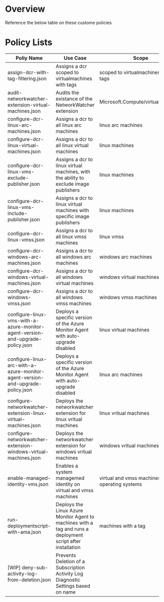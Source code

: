 # Overview
Reference the below table on these custome policies

# Policy Lists
| Poliy Name | Use Case | Scope | 
| ---------- | -------- | ----- |
| assign-dcr-with-tag-filtering.json | Assigns a dcr scoped to virtualmachines with tags | scoped to virtualmachines with tags |
| audit-networkwatcher-extension-virtual-machines.json | Audits the existance of the NetworkWatcher extension| Microsoft.Compute/virtualMachines |
| configure-dcr-linux-arc-machines.json | Assigns a dcr to all linux arc machines | linux arc machines |
| configure-dcr-linux-virtual-machines.json | Assigns a dcr to all linux virtual machines | linux machines |
| configure-dcr-linux-vms-exclude-publisher.json | Assigns a dcr to linux virtual machines, with the ability to exclude image publishers | linux machines |
| configure-dcr-linux-vms-include-publisher.json | Assigns a dcr to linux virtual machines with specific image publishers | linux machines |
| configure-dcr-linux-vmss.json | Assigns a dcr to all linux vmss machines | linux vmss |
| configure-dcr-windows-arc-machines.json | Assigns a dcr to all windows arc machines | windows arc machines |
| configure-dcr-windows-virtual-machines.json | Assigns a dcr to all windows virtual machines  | windows virtual machines |
| configure-dcr-windows-vmss.json | Assigns a dcr to all windows vmss machines | windows vmss machines |
| configure-linux-vms-with-a-azure-monitor-agent-version-and-upgrade-policy.json | Deploys a specific version of the Azure Monitor Agent with auto-upgrade disabled | linux virtual machines |
| configure-linux-arc-with-a-azure-monitor-agent-version-and-upgrade-policy.json | Deploys a specific version of the Azure Monitor Agent with auto-upgrade disabled | linux arc machines |
| configure-networkwatcher-extension-linux-virtual-machines.json | Deploys the networkwatcher extension for linux vritual machines | linux vritual machines |
| configure-networkwatcher-extension-windows-virtual-machines.json | Deploys the networkwatcher extension for windows vritual machines | windows vritual machines |
| enable-managed-identity-vms.json | Enables a system managemed identity on virtual and vmss machines | virtual and vmss machines; all operating systems |
| run-deploymentscript-with-ama.json | Deploys the Linux Azure Monitor Agent to machines with a tag and runs a deployment script after installation | machines with a tag |
| [WIP] deny-sub-activity-log-from-deletion.json | Prevents Deletion of a Subscription Activity Log Diagnostic Settings based on name |
